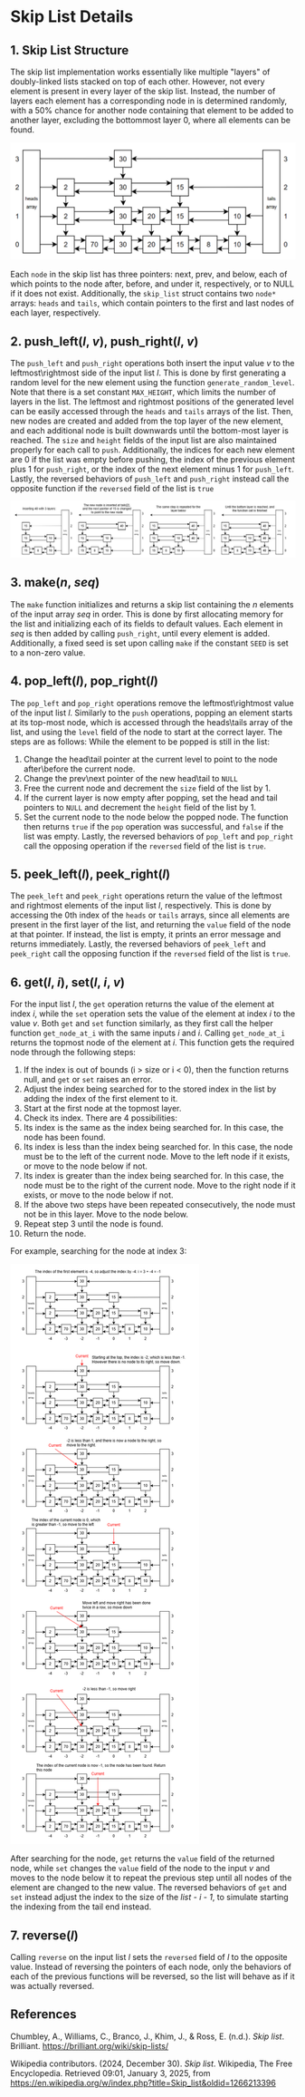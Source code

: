 # Skip List Details
## 1. Skip List Structure
The skip list implementation works essentially like multiple "layers" of doubly-linked lists stacked on top of each other. However, not every element is present in every layer of the skip list. Instead,
the number of layers each element has a corresponding node in is determined randomly, with a 50% chance for another node containing that element to be added to another layer, excluding the bottommost layer 0, where all elements can be found.


![Example of a skip list](images/skip_list_example.png)


Each `node` in the skip list has three pointers: next, prev, and below, each of which points to the node after, before, and under it, respectively, or to NULL if it does not exist. Additionally, the `skip_list` struct contains two `node*` arrays:
`heads` and `tails`, which contain pointers to the first and last nodes of each layer, respectively.

## 2. push_left(*l*, *v*), push_right(*l*, *v*)
The `push_left` and `push_right` operations both insert the input value *v* to the leftmost\rightmost side of the input list *l*. This is done by first generating a random level for the new element using the function
`generate_random_level`. Note that there is a set constant `MAX_HEIGHT`, which limits the number of layers in the list. The leftmost and rightmost positions of the generated level can be easily accessed through the `heads` and `tails` arrays of the list. Then, new nodes are created and added from the top layer
of the new element, and each additional node is built downwards until the bottom-most layer is reached. The `size` and `height` fields of the input list are also maintained properly for each call to `push`. Additionally, the indices for each new
element are 0 if the list was empty before pushing, the index of the previous element plus 1 for `push_right`, or the index of the next element minus 1 for `push_left`. Lastly, the reversed behaviors of `push_left` and `push_right` instead call the opposite function if the `reversed` field of the list is `true`


![Example of the push operation](images/push_right_example.png)


## 3. make(*n*, *seq*)
The `make` function initializes and returns a skip list containing the *n* elements of the input array *seq* in order. This is done by first allocating memory for the list and initializing each of its fields to default values. 
Each element in *seq* is then added by calling `push_right`, until every element is added. Additionally, a fixed seed is set upon calling `make` if the constant `SEED` is set to a non-zero value.

## 4. pop_left(*l*), pop_right(*l*)
The `pop_left` and `pop_right` operations remove the leftmost\rightmost value of the input list *l*. Similarly to the `push` operations, popping an element starts at its top-most node, which is accessed through the
heads\tails array of the list, and using the `level` field of the node to start at the correct layer. The steps are as follows:
While the element to be popped is still in the list:
1. Change the head\tail pointer at the current level to point to the node after\before the current node.
2. Change the prev\next pointer of the new head\tail to `NULL`
3. Free the current node and decrement the `size` field of the list by 1.
4. If the current layer is now empty after popping, set the head and tail pointers to `NULL` and decrement the `height` field of the list by 1.
5. Set the current node to the node below the popped node.
The function then returns `true` if the `pop` operation was successful, and `false` if the list was empty. Lastly, the reversed behaviors of `pop_left` and `pop_right` call the opposing operation if the `reversed` field of the list is `true`.

## 5. peek_left(*l*), peek_right(*l*)
The `peek_left` and `peek_right` operations return the value of the leftmost and rightmost elements of the input list $l$, respectively. This is done by accessing the 0th index of the `heads` or `tails` arrays, since all elements
are present in the first layer of the list, and returning the `value` field of the node at that pointer. If instead, the list is empty, it prints an error message and returns immediately. Lastly, the reversed behaviors of `peek_left` and `peek_right` call the opposing function if the `reversed` field of the list is `true`.

## 6. get(*l*, *i*), set(*l*, *i*, *v*)
For the input list *l*, the `get` operation returns the value of the element at index *i*, while the `set` operation sets the value of the element at index *i* to the value *v*. Both `get` and `set` function similarly, as they first call the helper function `get_node_at_i` with the same inputs *i* and *i*. Calling `get_node_at_i`
returns the topmost node of the element at *i*. This function gets the required node through the following steps:
1. If the index is out of bounds (i > size or i < 0), then the function returns null, and `get` or `set` raises an error.
2. Adjust the index being searched for to the stored index in the list by adding the index of the first element to it.
3. Start at the first node at the topmost layer.
4. Check its index. There are 4 possibilities:
  1. Its index is the same as the index being searched for. In this case, the node has been found.
  2. Its index is less than the index being searched for. In this case, the node must be to the left of the current node. Move to the left node if it exists, or move to the node below if not.
  3. Its index is greater than the index being searched for. In this case, the node must be to the right of the current node. Move to the right node if it exists, or move to the node below if not.
  4. If the above two steps have been repeated consecutively, the node must not be in this layer. Move to the node below.
5. Repeat step 3 until the node is found.
6. Return the node.


For example, searching for the node at index 3:


![Example of the search operation](images/search_example.png)


After searching for the node, `get` returns the `value` field of the returned node, while `set` changes the `value` field of the node to the input *v* and moves to the node below it to repeat the previous step until all nodes of the element are changed to the new value. The reversed behaviors of `get` and `set` instead adjust the index to the size of the *list - i - 1*, to simulate starting the indexing from the tail end instead.

## 7. reverse(*l*)
Calling `reverse` on the input list *l* sets the `reversed` field of *l* to the opposite value. Instead of reversing the pointers of each node, only the behaviors of each of the previous functions will be reversed, so the list will behave as if it was actually reversed. 

## References
Chumbley, A., Williams, C., Branco, J., Khim, J., & Ross, E. (n.d.). *Skip list*. Brilliant. https://brilliant.org/wiki/skip-lists/ 


Wikipedia contributors. (2024, December 30). *Skip list*. Wikipedia, The Free Encyclopedia. Retrieved 09:01, January 3, 2025, from https://en.wikipedia.org/w/index.php?title=Skip_list&oldid=1266213396
